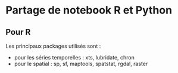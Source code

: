 # Partage de notebook R et Python
## Pour R
Les principaux packages utilisés sont :
- pour les séries temporelles : xts, lubridate, chron
- pour le spatial : sp, sf, maptools, spatstat, rgdal, raster
